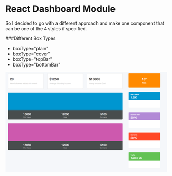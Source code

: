 # React Dashboard Module

So I decided to go with a different approach and make one component that can be one of the 4 styles if specified.

###Different Box Types

- boxType="plain"
- boxType="cover"
- boxType="topBar"
- boxType="bottomBar"

![Fullscreen](https://github.com/shaynemeyer/react-layout-demo/blob/master/full.png)
